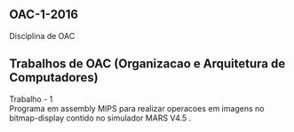 ## OAC-1-2016  ##  
Disciplina de OAC  

## Trabalhos de OAC (Organizacao e Arquitetura de Computadores) ##  
  
Trabalho - 1  
	Programa em assembly MIPS para realizar operacoes em imagens no   bitmap-display contido no simulador MARS V4.5 .
